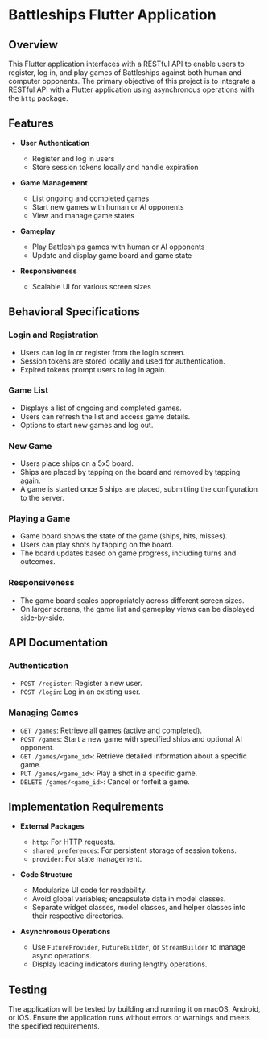 
# Battleships Flutter Application

## Overview

This Flutter application interfaces with a RESTful API to enable users to register, log in, and play games of Battleships against both human and computer opponents. The primary objective of this project is to integrate a RESTful API with a Flutter application using asynchronous operations with the `http` package.

## Features

- **User Authentication**
  - Register and log in users
  - Store session tokens locally and handle expiration

- **Game Management**
  - List ongoing and completed games
  - Start new games with human or AI opponents
  - View and manage game states

- **Gameplay**
  - Play Battleships games with human or AI opponents
  - Update and display game board and game state

- **Responsiveness**
  - Scalable UI for various screen sizes

## Behavioral Specifications

### Login and Registration

- Users can log in or register from the login screen.
- Session tokens are stored locally and used for authentication.
- Expired tokens prompt users to log in again.

### Game List

- Displays a list of ongoing and completed games.
- Users can refresh the list and access game details.
- Options to start new games and log out.

### New Game

- Users place ships on a 5x5 board.
- Ships are placed by tapping on the board and removed by tapping again.
- A game is started once 5 ships are placed, submitting the configuration to the server.

### Playing a Game

- Game board shows the state of the game (ships, hits, misses).
- Users can play shots by tapping on the board.
- The board updates based on game progress, including turns and outcomes.

### Responsiveness

- The game board scales appropriately across different screen sizes.
- On larger screens, the game list and gameplay views can be displayed side-by-side.

## API Documentation

### Authentication

- `POST /register`: Register a new user.
- `POST /login`: Log in an existing user.

### Managing Games

- `GET /games`: Retrieve all games (active and completed).
- `POST /games`: Start a new game with specified ships and optional AI opponent.
- `GET /games/<game_id>`: Retrieve detailed information about a specific game.
- `PUT /games/<game_id>`: Play a shot in a specific game.
- `DELETE /games/<game_id>`: Cancel or forfeit a game.

## Implementation Requirements

- **External Packages**
  - `http`: For HTTP requests.
  - `shared_preferences`: For persistent storage of session tokens.
  - `provider`: For state management.

- **Code Structure**
  - Modularize UI code for readability.
  - Avoid global variables; encapsulate data in model classes.
  - Separate widget classes, model classes, and helper classes into their respective directories.

- **Asynchronous Operations**
  - Use `FutureProvider`, `FutureBuilder`, or `StreamBuilder` to manage async operations.
  - Display loading indicators during lengthy operations.

## Testing

The application will be tested by building and running it on macOS, Android, or iOS. Ensure the application runs without errors or warnings and meets the specified requirements.
